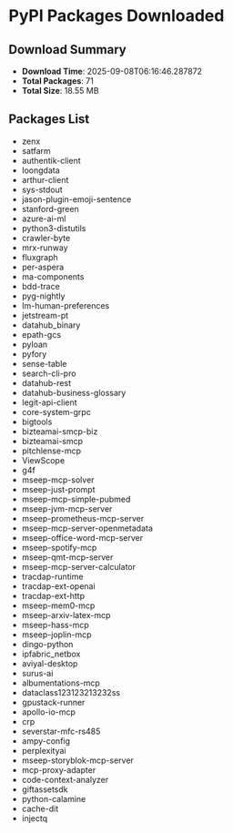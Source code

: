 # PyPI Packages Downloaded

## Download Summary
- **Download Time**: 2025-09-08T06:16:46.287872
- **Total Packages**: 71
- **Total Size**: 18.55 MB

## Packages List
- zenx
- satfarm
- authentik-client
- loongdata
- arthur-client
- sys-stdout
- jason-plugin-emoji-sentence
- stanford-green
- azure-ai-ml
- python3-distutils
- crawler-byte
- mrx-runway
- fluxgraph
- per-aspera
- ma-components
- bdd-trace
- pyg-nightly
- lm-human-preferences
- jetstream-pt
- datahub_binary
- epath-gcs
- pyloan
- pyfory
- sense-table
- search-cli-pro
- datahub-rest
- datahub-business-glossary
- legit-api-client
- core-system-grpc
- bigtools
- bizteamai-smcp-biz
- bizteamai-smcp
- pitchlense-mcp
- ViewScope
- g4f
- mseep-mcp-solver
- mseep-just-prompt
- mseep-mcp-simple-pubmed
- mseep-jvm-mcp-server
- mseep-prometheus-mcp-server
- mseep-mcp-server-openmetadata
- mseep-office-word-mcp-server
- mseep-spotify-mcp
- mseep-qmt-mcp-server
- mseep-mcp-server-calculator
- tracdap-runtime
- tracdap-ext-openai
- tracdap-ext-http
- mseep-mem0-mcp
- mseep-arxiv-latex-mcp
- mseep-hass-mcp
- mseep-joplin-mcp
- dingo-python
- ipfabric_netbox
- aviyal-desktop
- surus-ai
- albumentations-mcp
- dataclass123123213232ss
- gpustack-runner
- apollo-io-mcp
- crp
- severstar-mfc-rs485
- ampy-config
- perplexityai
- mseep-storyblok-mcp-server
- mcp-proxy-adapter
- code-context-analyzer
- giftassetsdk
- python-calamine
- cache-dit
- injectq
